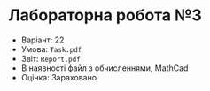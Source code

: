 # Лабораторна робота №3

- Варіант: 22
- Умова: `Task.pdf`
- Звіт: `Report.pdf`
- В наявності файл з обчисленнями, MathCad
- Оцінка: Зараховано